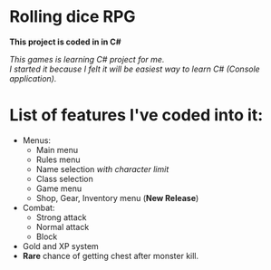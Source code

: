 # Rolling dice RPG

**This project is coded in in C#**


*This games is learning C# project for me.  
I started it because I felt it will be easiest way to learn C# (Console application).*

# List of features I've coded into it:  
- Menus:
  - Main menu
  - Rules menu
  - Name selection *with character limit*
  - Class selection
  - Game menu
  - Shop, Gear, Inventory menu (**New Release**)
- Combat:
  - Strong attack
  - Normal attack
  - Block
- Gold and XP system
- **Rare** chance of getting chest after monster kill.

